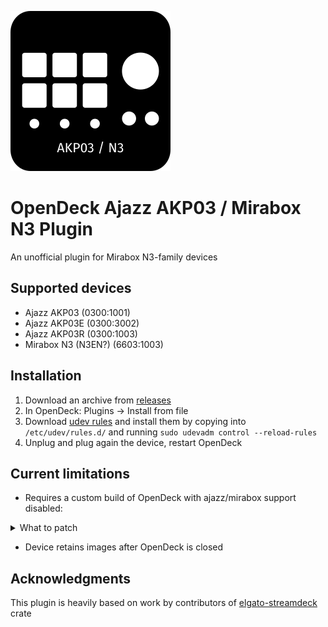 ![Plugin Icon](assets/icon.png)

# OpenDeck Ajazz AKP03 / Mirabox N3 Plugin

An unofficial plugin for Mirabox N3-family devices

## Supported devices

- Ajazz AKP03 (0300:1001)
- Ajazz AKP03E (0300:3002)
- Ajazz AKP03R (0300:1003)
- Mirabox N3 (N3EN?) (6603:1003)

## Installation

1. Download an archive from [releases](https://github.com/4ndv/opendeck-akp03/releases)
2. In OpenDeck: Plugins -> Install from file
3. Download [udev rules](./40-opendeck-akp03.rules) and install them by copying into `/etc/udev/rules.d/` and running `sudo udevadm control --reload-rules`
4. Unplug and plug again the device, restart OpenDeck

## Current limitations

- Requires a custom build of OpenDeck with ajazz/mirabox support disabled:

<details>
  <summary>What to patch</summary>

  ```diff
  diff --git a/src-tauri/src/elgato.rs b/src-tauri/src/elgato.rs
  index e11e02e..0c580cb 100644
  --- a/src-tauri/src/elgato.rs
  +++ b/src-tauri/src/elgato.rs
  @@ -119,7 +119,7 @@ pub async fn initialise_devices() {
          // Iterate through detected Elgato devices and attempt to register them.
          match elgato_streamdeck::new_hidapi() {
                  Ok(hid) => {
  -                       for (kind, serial) in elgato_streamdeck::asynchronous::list_devices_async(&hid, false) {
  +                       for (kind, serial) in elgato_streamdeck::asynchronous::list_devices_async(&hid, true) {
                                  match elgato_streamdeck::AsyncStreamDeck::connect(&hid, kind, &serial) {
                                          Ok(device) => {
                                                  tokio::spawn(init(device, serial));
  ```
</details>

- Device retains images after OpenDeck is closed

## Acknowledgments

This plugin is heavily based on work by contributors of [elgato-streamdeck](https://github.com/streamduck-org/elgato-streamdeck) crate
